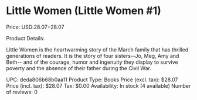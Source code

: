 # Little Women (Little Women #1)

Price: USD:$28.07-$28.07

Product Details:

Little Women is the heartwarming story of the March family that has thrilled generations of readers. It is the story of four sisters--Jo, Meg, Amy and Beth-- and of the courage, humor and ingenuity they display to survive poverty and the absence of their father during the Civil War.

UPC: deda806b68b0aa11
Product Type: Books
Price (excl. tax): $28.07
Price (incl. tax): $28.07
Tax: $0.00
Availability: In stock (4 available)
Number of reviews: 0